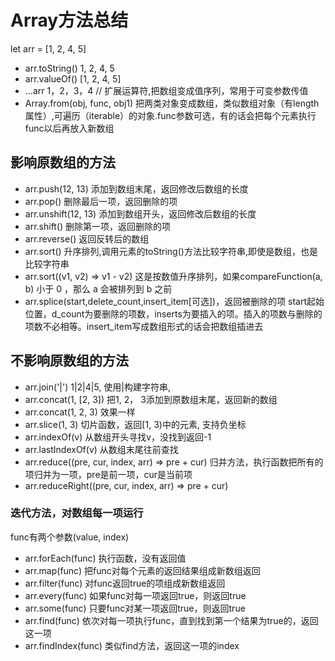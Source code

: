 # Array方法总结
let arr = [1, 2, 4, 5]
* arr.toString() 1, 2, 4, 5
* arr.valueOf()  [1, 2, 4, 5]
* ...arr 1，2，3，4 // 扩展运算符,把数组变成值序列，常用于可变参数传值
* Array.from(obj, func, obj1) 把两类对象变成数组，类似数组对象（有length属性）,可遍历（iterable）的对象.func参数可选，有的话会把每个元素执行func以后再放入新数组
## 影响原数组的方法
* arr.push(12, 13) 添加到数组末尾，返回修改后数组的长度
* arr.pop()  删除最后一项，返回删除的项
* arr.unshift(12, 13)  添加到数组开头，返回修改后数组的长度
* arr.shift()  删除第一项，返回删除的项
* arr.reverse() 返回反转后的数组
* arr.sort() 升序排列,调用元素的toString()方法比较字符串,即使是数组，也是比较字符串
* arr.sort((v1, v2) => v1 - v2)  这是按数值升序排列，如果compareFunction(a, b) 小于 0 ，那么 a 会被排列到 b 之前
* arr.splice(start,delete_count,insert_item[可选])，返回被删除的项
start起始位置，d_count为要删除的项数，inserts为要插入的项。插入的项数与删除的项数不必相等。insert_item写成数组形式的话会把数组插进去

## 不影响原数组的方法
* arr.join('|')  1|2|4|5,  使用|构建字符串,
* arr.concat(1, [2, 3]) 把1, 2， 3添加到原数组末尾，返回新的数组
* arr.concat(1, 2, 3)  效果一样
* arr.slice(1, 3) 切片函数，返回[1, 3)中的元素, 支持负坐标
* arr.indexOf(v)  从数组开头寻找v，没找到返回-1
* arr.lastIndexOf(v)  从数组末尾往前查找
* arr.reduce((pre, cur, index, arr) => pre + cur) 归并方法，执行函数把所有的项归并为一项，pre是前一项，cur是当前项
* arr.reduceRight((pre, cur, index, arr) => pre + cur)
### 迭代方法，对数组每一项运行
func有两个参数(value, index)
* arr.forEach(func)  执行函数，没有返回值
* arr.map(func)  把func对每个元素的返回结果组成新数组返回
* arr.filter(func) 对func返回true的项组成新数组返回
* arr.every(func)  如果func对每一项返回true，则返回true
* arr.some(func)  只要func对某一项返回true，则返回true
* arr.find(func) 依次对每一项执行func，直到找到第一个结果为true的，返回这一项
* arr.findIndex(func) 类似find方法，返回这一项的index
